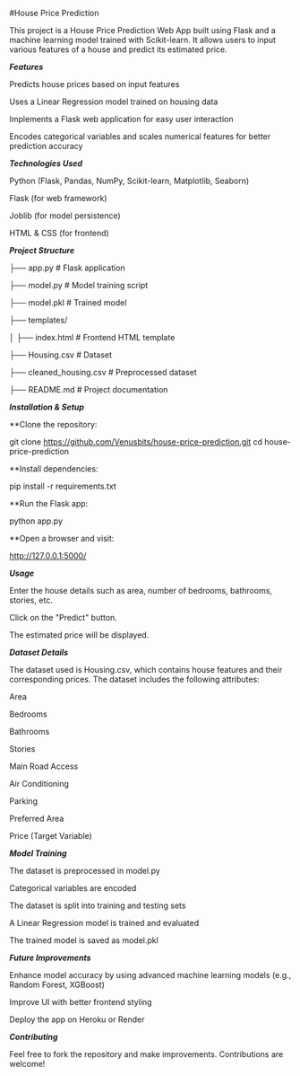 #House Price Prediction

This project is a House Price Prediction Web App built using Flask and a machine learning model trained with Scikit-learn. It allows users to input various features of a house and predict its estimated price.

***Features***

Predicts house prices based on input features

Uses a Linear Regression model trained on housing data

Implements a Flask web application for easy user interaction

Encodes categorical variables and scales numerical features for better prediction accuracy

***Technologies Used***

Python (Flask, Pandas, NumPy, Scikit-learn, Matplotlib, Seaborn)

Flask (for web framework)

Joblib (for model persistence)

HTML & CSS (for frontend)

***Project Structure***

├── app.py           # Flask application

├── model.py         # Model training script

├── model.pkl        # Trained model

├── templates/

│   ├── index.html   # Frontend HTML template

├── Housing.csv      # Dataset 

├── cleaned_housing.csv  # Preprocessed dataset

├── README.md        # Project documentation

***Installation & Setup***

**Clone the repository:

git clone https://github.com/Venusbits/house-price-prediction.git
cd house-price-prediction

**Install dependencies:

pip install -r requirements.txt

**Run the Flask app:

python app.py

**Open a browser and visit:

http://127.0.0.1:5000/

***Usage***

Enter the house details such as area, number of bedrooms, bathrooms, stories, etc.

Click on the "Predict" button.

The estimated price will be displayed.

***Dataset Details***

The dataset used is Housing.csv, which contains house features and their corresponding prices. The dataset includes the following attributes:

Area

Bedrooms

Bathrooms

Stories

Main Road Access

Air Conditioning

Parking

Preferred Area

Price (Target Variable)

***Model Training***

The dataset is preprocessed in model.py

Categorical variables are encoded

The dataset is split into training and testing sets

A Linear Regression model is trained and evaluated

The trained model is saved as model.pkl

***Future Improvements***

Enhance model accuracy by using advanced machine learning models (e.g., Random Forest, XGBoost)

Improve UI with better frontend styling

Deploy the app on Heroku or Render

***Contributing***

Feel free to fork the repository and make improvements. Contributions are welcome!

